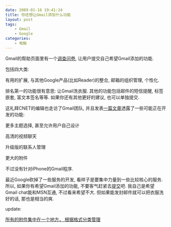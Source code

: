 ```yaml
---
date: 2009-01-16 19:41:24
title: 你还想让Gmail添加什么功能
layout: post
tags:
    - Gmail
    - Google
categories:
    - 电脑
---
```

<!--more-->

Gmail的帮助页面里有一个<a href="http://mail.google.com/support/bin/static.py?page=suggestions.cs" target="_blank">调查问卷</a>, 让用户提交自己希望Gmail添加的功能.

包括四大类:

有用的扩展, 与其他Google产品(比如Reader)的整合, 邮箱的组织管理, 个性化.

排名第一的功能很有意思: 让Gmail洗衣服. 其他的功能包括邮件的短信提醒, 标签嵌套, 富文本签名等等. 如果你还有其他更好的建议, 也可以单独提交.

这礼拜CNET的编辑也走访了Gmail团队, 并且发表<a href="http://news.cnet.com/8301-17939_109-10143511-2.html" target="_blank">一篇文章</a>透露了一些可能正在开发的功能:

更多主题选择, 甚至允许用户自己设计

高清的视频聊天

升级版的联系人管理

更大的附件

不过没有针对iPhone的Gmail程序.

最近Google砍掉了一些服务的开发, 看样子是要集中力量到一些比较核心的服务. 所以, 如果你有希望Gmail添加的功能, 不要客气赶紧去<a href="http://mail.google.com/support/bin/static.py?page=suggestions.cs" target="_blank">提交</a>吧. 我自己是希望Gmail chat能和MSN互通, 不过看来希望不大. 但如果能发封邮件就可以把衣服洗好的话, 那也是相当的爽.

update:

<a href="http://twitter.com/Sandow/status/1125361623" target="_blank"></a><a href="http://twitter.com/Sandow/status/1125361623" target="_blank">所有的附件集中在一个地方， 根据格式分类管理</a>
